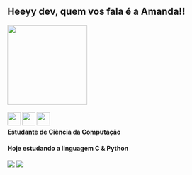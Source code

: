 ## Heeyy dev, quem vos fala é a Amanda!!


<div>
  <img  height="180em" src="https://github-readme-stats.vercel.app/api?username=AmandaG1s&show_icons=true&theme=outrun&include_all_commits=true&count_private=true"/>
  <!–<img align="right" height="140em" src="https://github-readme-stats.vercel.app/api/top-langs/?username=AmandaG1s&layout=compact&langs_count=16&theme=outrun"/> 
</div>
<br>

<div  align="right"> 
  <img align="left" height="30" src="https://cdn.jsdelivr.net/gh/devicons/devicon/icons/csharp/csharp-original.svg" />
  <img align="left" height="30" src="https://cdn.jsdelivr.net/gh/devicons/devicon/icons/c/c-original.svg" />
  <img align="left" height="30" src="https://cdn.jsdelivr.net/gh/devicons/devicon/icons/python/python-original.svg" />
          
  <br>
    <h4 align="left"> Estudante de Ciência da Computação </h4>
    <h4 align="left"> Hoje estudando a linguagem C & Python </h4>
  
   </div>
  <a href = "mailto:amandagomesof05@gmail.com"><img src="https://img.shields.io/badge/-Gmail-%23333?style=for-the-badge&logo=gmail&logoColor=white" target="_blank"></a>
  <a href="https://www.linkedin.com/in/amanda-gomess/" target="_blank"><img src="https://img.shields.io/badge/-LinkedIn-%230077B5?style=for-the-badge&logo=linkedin&logoColor=white" target="_blank"></a> 
  



